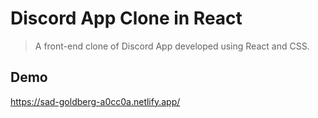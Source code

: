 # Discord App Clone in React
> A front-end clone of Discord App developed using React and CSS.

## Demo
https://sad-goldberg-a0cc0a.netlify.app/
